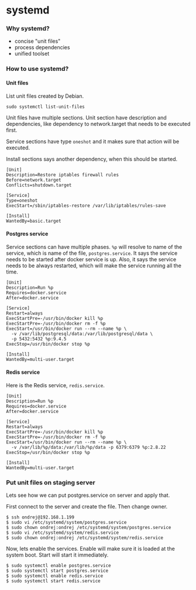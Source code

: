 # systemd

### Why systemd?

* concise "unit files"
* process dependencies
* unified toolset

### How to use systemd?

#### Unit files

List unit files created by Debian. 

```
sudo systemctl list-unit-files
```

Unit files have multiple sections. Unit section have description and dependencies, like dependency to network.target that needs to be executed first.

Service sections have type `oneshot` and it makes sure that action will be executed.

Install sections says another dependency, when this should be started.

```
[Unit]
Description=Restore iptables firewall rules
Before=network.target
Conflicts=shutdown.target

[Service]
Type=oneshot
ExecStart=/sbin/iptables-restore /var/lib/iptables/rules-save

[Install]
WantedBy=basic.target
```

#### Postgres service

Service sections can have multiple phases. `%p` will resolve to name of the service, which is name of the file, `postgres.service`. It says the service needs to be started after docker service is up. Also, it says the service needs to be always restarted, which will make the service running all the time. 

```
[Unit]
Description=Run %p
Requires=docker.service
After=docker.service

[Service]
Restart=always
ExecStartPre=-/usr/bin/docker kill %p
ExecStartPre=-/usr/bin/docker rm -f %p
ExecStart=/usr/bin/docker run --rm --name %p \
  -v /var/lib/postgresql/data:/var/lib/postgresql/data \
  -p 5432:5432 %p:9.4.5
ExecStop=/usr/bin/docker stop %p

[Install]
WantedBy=multi-user.target
```

#### Redis service

Here is the Redis service, `redis.service`.

```
[Unit]
Description=Run %p
Requires=docker.service
After=docker.service

[Service]
Restart=always
ExecStartPre=-/usr/bin/docker kill %p
ExecStartPre=-/usr/bin/docker rm -f %p
ExecStart=/usr/bin/docker run --rm --name %p \
  -v /var/lib/%p/data:/var/lib/%p/data -p 6379:6379 %p:2.8.22
ExecStop=/usr/bin/docker stop %p

[Install]
WantedBy=multi-user.target
```

### Put unit files on staging server

Lets see how we can put postgres.service on server and apply that.

First connect to the server and create the file. Then change owner.

```
$ ssh ondrej@192.168.1.199
$ sudo vi /etc/systemd/system/postgres.service
$ sudo chown ondrej:ondrej /etc/systemd/system/postgres.service
$ sudo vi /etc/systemd/system/redis.service
$ sudo chown ondrej:ondrej /etc/systemd/system/redis.service
```

Now, lets enable the services. Enable will make sure it is loaded at the system boot. Start will start it immediately. 

```
$ sudo systemctl enable postgres.service
$ sudo systemctl start postgres.service
$ sudo systemctl enable redis.service
$ sudo systemctl start redis.service
```



